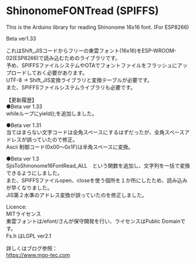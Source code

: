 # ShinonomeFONTread (SPIFFS)
This is the Arduino library for reading Shinonome 16x16 font. (For ESP8266) 

Beta ver1.33

これはShift_JISコードからフリーの東雲フォント(16x16)をESP-WROOM-02(ESP8266)で読み込むためのライブラリです。  
予め、SPIFFSファイルシステムやOTAでフォントファイルをフラッシュにアップロードしておく必要があります。  
UTF-8 → Shift_JIS変換ライブラリと変換テーブルが必要です。  
また、SPIFFSファイルシステムライブラリも必要です。

【更新履歴】  
●Beta ver 1.33  
whileループにyield();を追加しました。

●Beta ver 1.31  
当てはまらない文字コードは全角スペースにするはずだったが、全角スペースアドレスが誤っていたので修正。  
Ascii 制御コード(0x00～0x1F)は半角スペースに変換。

●Beta ver 1.3  
SjisToShinonome16FontRead_ALL　という関数を追加し、文字列を一括で変換できるようにしました。  
また、SPIFFSファイルopen、closeを使う個所を１か所にしたため、読み込みが早くなりました。  
JIS第２水準のアドレス変換が誤っていたのを修正しました。


Licence:  
  MITライセンス  
  東雲フォントは/efont/さんが保守開発を行い、ライセンスはPublic Domainです。  
  Fs.h はLGPL ver2.1

詳しくはブログ参照：  
https://www.mgo-tec.com
